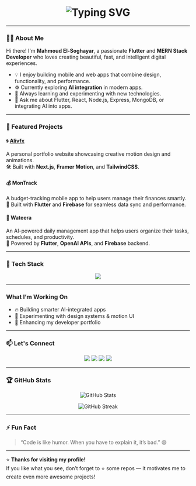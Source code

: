 <!-- Animated Header -->
<h1 align="center">
  <img src="https://readme-typing-svg.demolab.com?font=Fira+Code&pause=1000&center=true&width=435&lines=Hey+There!+👋;I'm+Mahmoud+El-Soghayar;Flutter+%26+MERN+Developer;Welcome+to+my+Profile!+🚀" alt="Typing SVG" />
</h1>

---

### 🧑‍💻 About Me

Hi there! I'm **Mahmoud El-Soghayar**, a passionate **Flutter** and **MERN Stack Developer** who loves creating beautiful, fast, and intelligent digital experiences.

- 💡 I enjoy building mobile and web apps that combine design, functionality, and performance.  
- ⚙️ Currently exploring **AI integration** in modern apps.  
- 🚀 Always learning and experimenting with new technologies.  
- 💬 Ask me about Flutter, React, Node.js, Express, MongoDB, or integrating AI into apps.

---

### 🚀 Featured Projects

#### 🌀 [Alivfx](https://alivfx.vercel.app)
A personal portfolio website showcasing creative motion design and animations.  
🛠 Built with **Next.js**, **Framer Motion**, and **TailwindCSS**.

#### 💰 MonTrack
A budget-tracking mobile app to help users manage their finances smartly.  
📱 Built with **Flutter** and **Firebase** for seamless data sync and performance.

#### 🤖 Wateera
An AI-powered daily management app that helps users organize their tasks, schedules, and productivity.  
🧠 Powered by **Flutter**, **OpenAI APIs**, and **Firebase** backend.

---

### 🧰 Tech Stack

<p align="center">
  <img src="https://skillicons.dev/icons?i=flutter,dart,react,nodejs,express,mongodb,js,ts,tailwind,firebase,git,github,vscode&perline=6" />
</p>

---

###  What I’m Working On

- 🔥 Building smarter AI-integrated apps  
- 🧠 Experimenting with design systems & motion UI  
- 💼 Enhancing my developer portfolio  

---

### 📫 Let's Connect

<p align="center">
  <a href="https://alivfx.vercel.app" target="_blank"><img src="https://img.shields.io/badge/Portfolio-000000?style=for-the-badge&logo=vercel&logoColor=white" /></a>
  <a href="https://github.com/mahmoudelsoghayar" target="_blank"><img src="https://img.shields.io/badge/GitHub-181717?style=for-the-badge&logo=github" /></a>
  <a href="https://www.linkedin.com/in/mahmoudelsoghayar" target="_blank"><img src="https://img.shields.io/badge/LinkedIn-0077B5?style=for-the-badge&logo=linkedin&logoColor=white" /></a>
  <a href="mailto:mahmoudelsoghayar@gmail.com"><img src="https://img.shields.io/badge/Email-D14836?style=for-the-badge&logo=gmail&logoColor=white" /></a>
</p>

---

### 🏆 GitHub Stats

<p align="center">
  <img src="https://github-readme-stats.vercel.app/api?username=mahmoudelsoghayar&show_icons=true&theme=tokyonight" alt="GitHub Stats" />
</p>

<p align="center">
  <img src="https://github-readme-streak-stats.herokuapp.com/?user=mahmoudelsoghayar&theme=tokyonight" alt="GitHub Streak" />
</p>

---

### ⚡ Fun Fact

> “Code is like humor. When you have to explain it, it’s bad.” 😄

---

⭐ **Thanks for visiting my profile!**  
If you like what you see, don’t forget to ⭐ some repos — it motivates me to create even more awesome projects!
